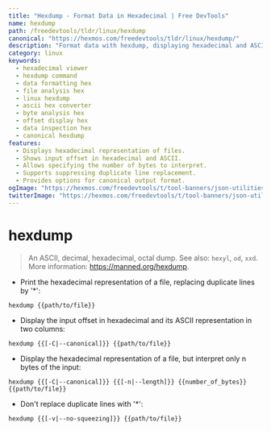 ```yaml
---
title: "Hexdump - Format Data in Hexadecimal | Free DevTools"
name: hexdump
path: /freedevtools/tldr/linux/hexdump
canonical: "https://hexmos.com/freedevtools/tldr/linux/hexdump/"
description: "Format data with hexdump, displaying hexadecimal and ASCII representations of files.  View and analyze file contents in detail with various options. Free online tool, no registration required."
category: linux
keywords:
  - hexadecimal viewer
  - hexdump command
  - data formatting hex
  - file analysis hex
  - linux hexdump
  - ascii hex converter
  - byte analysis hex
  - offset display hex
  - data inspection hex
  - canonical hexdump
features:
  - Displays hexadecimal representation of files.
  - Shows input offset in hexadecimal and ASCII.
  - Allows specifying the number of bytes to interpret.
  - Supports suppressing duplicate line replacement.
  - Provides options for canonical output format.
ogImage: "https://hexmos.com/freedevtools/t/tool-banners/json-utilities-banner.png"
twitterImage: "https://hexmos.com/freedevtools/t/tool-banners/json-utilities-banner.png"
---
```


# hexdump

> An ASCII, decimal, hexadecimal, octal dump.
> See also: `hexyl`, `od`, `xxd`.
> More information: <https://manned.org/hexdump>.

- Print the hexadecimal representation of a file, replacing duplicate lines by '\*':

`hexdump {{path/to/file}}`

- Display the input offset in hexadecimal and its ASCII representation in two columns:

`hexdump {{[-C|--canonical]}} {{path/to/file}}`

- Display the hexadecimal representation of a file, but interpret only n bytes of the input:

`hexdump {{[-C|--canonical]}} {{[-n|--length]}} {{number_of_bytes}} {{path/to/file}}`

- Don't replace duplicate lines with '\*':

`hexdump {{[-v|--no-squeezing]}} {{path/to/file}}`

